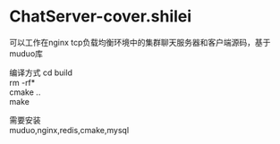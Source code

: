 # ChatServer-cover.shilei
可以工作在nginx tcp负载均衡环境中的集群聊天服务器和客户端源码，基于muduo库

编译方式
cd build   
rm -rf*   
cmake ..   
make   

需要安装    
muduo,nginx,redis,cmake,mysql

